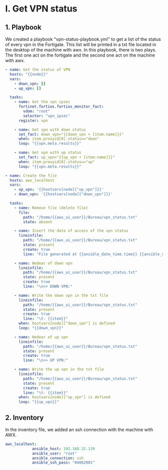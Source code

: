 # I. Get VPN status
  ## 1. Playbook
We created a playbook "vpn-status-playbook.yml" to get a list of the status of every vpn in the Fortigate. This list will be printed in a txt file located 
in the desktop of the machine with awx. In this playbook, there is two plays. The first one act on the fortigate and the second one act on the machine with awx.
```yaml
- name: Get the status of VPN
  hosts: "{{node}}"
  vars:
    - down_vpn: []
    - up_vpn: []

  tasks:
    - name: Get the vpn ipsec
      fortinet.fortios.fortios_monitor_fact:
        vdom: "root"
        selector: "vpn_ipsec"
      register: vpn

    - name: Get vpn with down status
      set_fact: down_vpn="{{down_vpn + [item.name]}}"
      when: item.proxyid[0].status=="down"
      loop: "{{vpn.meta.results}}"

    - name: Get vpn with up status
      set_fact: up_vpn="{{up_vpn + [item.name]}}"
      when: item.proxyid[0].status=="up"
      loop: "{{vpn.meta.results}}"
```

```yaml
- name: Create the file
  hosts: awx_localhost
  vars:
    - up_vpn: '{{hostvars[node]["up_vpn"]}}'
    - down_vpn: '{{hostvars[node]["down_vpn"]}}'

  tasks:
    - name: Remove file (delete file)
      file:
        path: "/home/{{awx_ui_user}}/Bureau/vpn_status.txt"
        state: absent

    - name: Insert the date of access of the vpn status
      lineinfile:
        path: "/home/{{awx_ui_user}}/Bureau/vpn_status.txt"
        state: present
        create: true
        line: "File generated at {{ansible_date_time.time}} {{ansible_date_time.date}}\n\n[{{node}}]"

    - name: Hedear of down vpn
      lineinfile:
        path: "/home/{{awx_ui_user}}/Bureau/vpn_status.txt"
        state: present
        create: true
        line: "\n>> DOWN VPN:"

    - name: Write the down vpn in the txt file
      lineinfile:
        path: "/home/{{awx_ui_user}}/Bureau/vpn_status.txt"
        state: present
        create: true
        line: "\t- {{item}}"
      when: hostvars[node]["down_vpn"] is defined
      loop: "{{down_vpn}}"

    - name: Hedear of up vpn
      lineinfile:
        path: "/home/{{awx_ui_user}}/Bureau/vpn_status.txt"
        state: present
        create: true
        line: "\n>> UP VPN:"

    - name: Write the up vpn in the txt file
      lineinfile:
        path: "/home/{{awx_ui_user}}/Bureau/vpn_status.txt"
        state: present
        create: true
        line: "\t- {{item}}"
      when: hostvars[node]["up_vpn"] is defined
      loop: "{{up_vpn}}"
```
## 2. Inventory
In the inventory file, we added an ssh connection with the machine with AWX.
```yaml
awx_localhost:
            ansible_host: 192.168.32.139
            ansible_user: "root"
            ansible_connection: ssh
            ansible_ssh_pass: "04062001"
 ```
